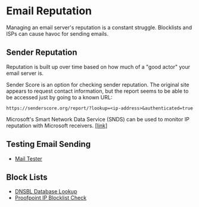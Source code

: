 # Email Reputation

Managing an email server's reputation is a constant struggle. Blocklists and
ISPs can cause havoc for sending emails.

## Sender Reputation

Reputation is built up over time based on how much of a "good actor" your email
server is.

Sender Score is an option for checking sender reputation. The original site
appears to request contact information, but the report seems to be able to be
accessed just by going to a known URL:

    https://senderscore.org/report/?lookup=<ip-address>&authenticated=true

Microsoft's Smart Network Data Service (SNDS) can be used to monitor IP
reputation with Microsoft receivers.
[[link]](https://sendersupport.olc.protection.outlook.com/snds/index.aspx)

## Testing Email Sending

- [Mail Tester](https://www.mail-tester.com)

## Block Lists

- [DNSBL Database Lookup](https://www.dnsbl.info/dnsbl-database-check.php)
- [Proofpoint IP Blocklist Check](https://ipcheck.proofpoint.com/)
